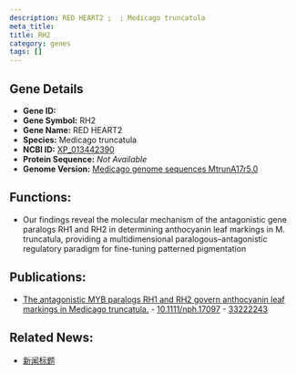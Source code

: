 ```yaml
---
description: RED HEART2 ;  ; Medicago truncatula
meta_title:
title: RH2
category: genes
tags: []
---
```


## Gene Details
- **Gene ID:**	[](https://www.maizegdb.org/gene_center/gene/)
- **Gene Symbol:** RH2
- **Gene Name:** RED HEART2
- **Species:** Medicago truncatula
- **NCBI ID:** [ XP_013442390 ]()
- **Protein Sequence:** *Not Available*
- **Genome Version:** [Medicago genome sequences MtrunA17r5.0]()

## Functions:
   - Our findings reveal the molecular mechanism of the antagonistic gene paralogs RH1 and RH2 in determining anthocyanin leaf markings in M. truncatula, providing a multidimensional paralogous–antagonistic regulatory paradigm for fine-tuning patterned pigmentation

## Publications:
   - [The antagonistic MYB paralogs RH1 and RH2 govern anthocyanin leaf markings in Medicago truncatula.]( https://nph.onlinelibrary.wiley.com/doi/10.1111/nph.17097 ) - [10.1111/nph.17097]( https://nph.onlinelibrary.wiley.com/doi/10.1111/nph.17097 ) - [33222243](https://pubmed.ncbi.nlm.nih.gov/33222243/)

## Related News:
   - [新闻标题](https://mp.weixin.qq.com/s?__biz=Mzg3MDEwNDEyMg==&mid=2247500597&idx=5&sn=f236995b6fa5ece903ce9847ec7c2e54&chksm=ce906e60f9e7e77687bf3ae8af7ed92b4ab9dd93c4e68edb0e84f2dd1e7db4d85e35df4b98c3&scene=27#wechat_redirect)

